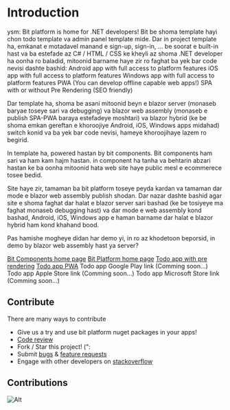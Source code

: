 # Introduction

ysm: Bit platform is home for .NET developers! Bit be shoma template hayi chon todo template va admin panel template mide.
Dar in project template ha, emkanat e motadavel manand e sign-up, sign-in, ... be soorat e built-in hast va ba estefade az C# / HTML / CSS ke kheyli az shoma .NET developer ha oonha ro baladid, mitoonid barname haye zir ro faghat ba yek bar code nevisi dashte bashid:
    Android app with full access to platform features
    iOS app with full access to platform features
    Windows app with full access to platform features
    PWA (You can develop offline capable web apps!)
    SPA with or without Pre Rendering (SEO friendly)

Dar template ha, shoma be asani mitoonid beyn e blazor server (monaseb baryae toseye sari va debugging) va blazor web assembly (monaseb e publish SPA-PWA baraya estefadeye moshtari) va blazor hybrid (ke be shoma emkan gereftan e khoroojiye Android, iOS, Windows apps midahad) switch konid va ba yek bar code nevisi, hameye khoroojihaye lazem ro begirid.

In template ha, powered hastan by bit components. Bit components ham sari va ham kam hajm hastan. in component ha tanha va behtarin abzari hastan ke ba oonha mitoonid hata web site haye public mesl e ecommerece tosee bedid.

Site haye zir, tamaman ba bit platform toseye peyda kardan va tamaman dar mode e blazor web assembly publish shodan. Dar nazar dashte bashid agar site e shoma faghat dar halat e blazor server sari bashad (ke be tosiyeye ma faghat monaseb debugging hast) va dar mode e web assembly kond bashad, Android, iOS, Windows app e haman barname dar halat e blazor hybrid ham kond khahand bood.

Pas hamishe mogheye didan har demo yi, in ro az khodetoon beporsid, in demo by blazor web assembly hast ya server?

[Bit Components home page](https://components.bitplatform.dev/)
[Bit Platform home page](https://bitplatform.dev/)
[Todo app with pre rendering](https://todo.bitplatform.dev/)
[Todo app PWA](https://todo-app.bitplatform.dev/)
Todo app Google Play link (Comming soon...)
Todo app Apple Store link (Comming soon...)
Todo app Microsoft Store link (Comming soon...)

## **Contribute**

There are many ways to contribute

* Give us a try and use bit platform nuget packages in your apps!
* [Code review](https://github.com/bitfoundation/bitplatform/pulls)
* Fork / Star this project! (":
* Submit [bugs](https://github.com/bitfoundation/bitplatform/issues/new?template=bug_report.yml) & [feature requests](https://github.com/bitfoundation/bitplatform/issues/new?template=feature_request.yml)
* Engage with other developers on [stackoverflow](https://stackoverflow.com/questions/tagged/bitplatform)

## **Contributions**

![Alt](https://repobeats.axiom.co/api/embed/66dc1fc04ed967094b98ac118e8f18fa38b19f6a.svg "Bit Open Source Contributions Report")
